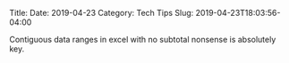 Title: 
Date: 2019-04-23
Category: Tech Tips
Slug: 2019-04-23T18:03:56-04:00

Contiguous data ranges in excel with no subtotal nonsense is absolutely key. 